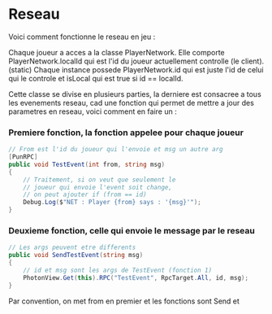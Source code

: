 # Reseau

Voici comment fonctionne le reseau en jeu :

Chaque joueur a acces a la classe PlayerNetwork.
Elle comporte PlayerNetwork.localId qui est l'id du joueur actuellement
controlle (le client). (static)
Chaque instance possede PlayerNetwork.id qui est juste l'id de celui
qui le controle et isLocal qui est true si id == localId.

Cette classe se divise en plusieurs parties, la derniere est consacree
a tous les evenements reseau, cad une fonction qui permet de mettre a jour
des parametres en reseau, voici comment en faire un :

### Premiere fonction, la fonction appelee pour chaque joueur

```C#
// From est l'id du joueur qui l'envoie et msg un autre arg
[PunRPC]
public void TestEvent(int from, string msg)
{
    // Traitement, si on veut que seulement le
    // joueur qui envoie l'event soit change,
    // on peut ajouter if (from == id)
    Debug.Log($"NET : Player {from} says : '{msg}'");
}
```

### Deuxieme fonction, celle qui envoie le message par le reseau

```C#
// Les args peuvent etre differents
public void SendTestEvent(string msg)
{
    // id et msg sont les args de TestEvent (fonction 1)
    PhotonView.Get(this).RPC("TestEvent", RpcTarget.All, id, msg);
}
```

Par convention, on met from en premier et les fonctions sont Send<Name> et <Name>
